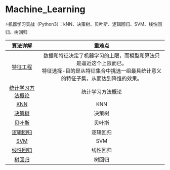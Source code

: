 # Machine_Learning
⚡️机器学习实战（Python3）：kNN、决策树、贝叶斯、逻辑回归、SVM、线性回归、树回归


|算法详解|重难点|
|:----:|:----:|
|[特征工程](https://blog.csdn.net/m0_38024592/article/details/80836217)|数据和特征决定了机器学习的上限，而模型和算法只是逼近这个上限而已。 <br>特征选择-目的是从特征集合中挑选一组最具统计意义的特征子集，从而达到降维的效果。|
|<a href="http://www.baidu.com" target="_blank">统计学习方法概论</a>|统计学习方法概论|
|<a href="http://www.baidu.com" target="_blank">KNN</a>|KNN|
|<a href="http://www.baidu.com" target="_blank">决策树</a>|决策树|
|<a href="http://www.baidu.com" target="_blank">贝叶斯</a>|贝叶斯|
|<a href="http://www.baidu.com" target="_blank">逻辑回归</a>|逻辑回归|
|<a href="http://www.baidu.com" target="_blank">SVM</a>|SVM|
|<a href="http://www.baidu.com" target="_blank">线性回归</a>|线性回归|
|<a href="http://www.baidu.com" target="_blank">树回归</a>|树回归|
